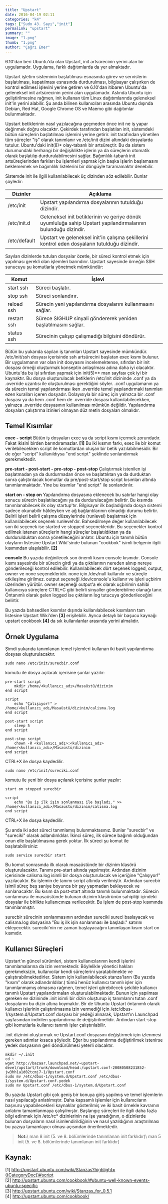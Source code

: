 ```yaml
---
title: "Upstart"
date: 2016-04-19 02:11
categories: "k4"
tags: ["Sudo 43. Sayı","init"]
permalink: "upstart"
summary: ""
image: "1.png"
thumb: "1.png"
author: "Çağrı Emer"
---
```


6.10'dan beri Ubuntu'da olan Upstart, init artsürecinin yerini alan bir uygulamadır. Uygulama, farklı dağıtımlarda da yer almaktadır.

Upstart işletim sisteminin başlatılması esnasında görev ve servislerin başlatılması, kapatılması esnasında durdurulması, bilgisayar çalışırken de kontrol edilmesi işlevini yerine getiren ve 6.10'dan itibaren Ubuntu'da geleneksel init artsürecinin yerini alan uygulamadır. Aslında Ubuntu için geliştirilmesine rağmen, init kullanan tüm Linux dağıtımlarında geleneksel init'in yerini alabilir. Şu anda bilinen kullanıcıları arasında Ubuntu dışında Debian, Red Hat, Google Chrome OS ve Maemo gibi dağıtımlar bulunmaktadır.

Upstart betiklerinin nasıl yazılacağına geçmeden önce init ne iş yapar değinmek doğru olacaktır. Çekirdek tarafından başlatılan init, sistemdeki bütün süreçlerin başlatılması işlemini yerine getirir. init tarafından yönetilen tüm süreçler "iş" olarak tanımlanır ve /etc/init dizini altındaki dosyalarda tutulur. Ubuntu'daki init(8)* olay-tabanlı bir artsüreçtir. Bu da sistem durumundaki herhangi bir değişiklikte işlerin ya da süreçlerin otomatik olarak başlatılıp durdurulabilmesini sağlar. Bağımlılık-tabanlı init artsüreçlerinden farkları bu işlemleri yapmak için başka işlerin başlamasını beklememek ve bağımlılık listelerini bir döngüyle taramamaktır denebilir.

Sistemde init ile ilgili kullanılabilecek üç dizinden söz edilebilir. Bunlar şöyledir:

| Dizinler | Açıklama |
|--------------|-------------|
| /etc/init | Upstart yapılandırma dosyalarının tutulduğu dizindir. |
| /etc/init.d | Geleneksel init betiklerinin ve geriye dönük uyumluluğa sahip Upstart yapılandırmalarının bulunduğu dizindir. |
| /etc/default | Upstart ve geleneksel init'in çalışma şekillerini kontrol eden dosyaların tutulduğu dizindir. |

Sayılan dizinlerde tutulan dosyalar özetle, bir süreci kontrol etmek için yapılması gerekli olan işlemleri barındırır. Upstart sayesinde örneğin SSH sunucuyu şu komutlarla yönetmek mümkündür:

| Komut | İşlevi |
|--------------|-------------|
|start ssh | Süreci başlatır.|
|stop ssh	| Süreci sonlandırır. |
|reload ssh	| Sürecin yeni yapılandırma dosyalarını kullanmasını sağlar.|
|restart ssh	| Sürece SIGHUP sinyali göndererek yeniden başlatılmasını sağlar.|
|status ssh	| Sürecinin çalışıp çalışmadığı bilgisini döndürür.|

Bütün bu yukarıda sayılan iş tanımları Upstart sayesinde mümkündür. /etc/init/ssh dosyası içerisinde ssh artsürecini başlatan exec kısmı bulunur. Bir uygulamanın var olan init dosyasını incelemektense, sıfırdan bir init dosyası örneği oluşturmak konseptin anlaşılması adına daha iyi olacaktır. Ubuntu'da bu işi sıfırdan yapmak için init(5)** man sayfası çok iyi bir kaynaktır. Bu dosya oluşturulacak betiklerin
/etc/init dizininde .conf ya da .override uzantısı ile oluşturulması gerektiğini söyler. .conf uygulamanın ya da sürecin temel yapılandırması iken .override temel yapılandırmaki tanımları ezen kuralları içeren dosyadır. Dolayısıyla bir süreç için yalnızca bir .conf dosyası ya da hem .conf hem de .override dosyası kullanılabilecekken, yalnızca .override dosyasının kullanılması mümkün değildir. Yapılandırma dosyaları çalıştırma izinleri olmayan düz metin dosyaları olmalıdır.

## Temel Kısımlar

**exec - script**
Bütün iş dosyaları exec ya da script kısmı içermek zorundadır. Fakat ikisini birden barındıramazlar. **[1]** Bu iki kısmın farkı, exec ile bir komut verilebilecekken script ile komutlardan oluşan bir betik yazılabilmesidir. Bir de eğer "script" kullanıldıysa "end script" şeklinde sonlandırmak gerekmektedir.

**pre-start - post-start - pre-stop - post-stop**
Çalıştırmak istenilen işi başlatmadan ya da durdurmadan önce ve başlattıktan ya da durduktan sonra çalıştırılacak komutlar da pre/post-start/stop script kısımları altında tanımlanmaktadır. Yine bu kısımlar "end script" ile sonlandırılır.

**start on - stop on**
Yapılandırma dosyasına eklenecek bu satırlar hangi olay sonucu sürecin başlatılacağını ya da durdurulacağını belirtir. Bu kısımda tanımlanabilecek ilk olay startup'tır. Bilgisayar ilk başladığında dosya sistemi sadece okunabilir hâldeyken ve ağ bağlantılarının olmadığı durumu belirtir. Belirli işleri belirli çalışma düzeylerinde (runlevel) başlatmak için kullanılabilecek seçenek runlevel'dır. Bahsedilmeye değer kullanılabilecek son iki seçenek ise started ve stopped seçenekleridir. Bu seçenekler kontrol edilmek istenen süreçlerin hangi süreçler başlatıldıktan ya da durdurulduktan sonra yönetileceğini anlatır. Ubuntu için tanımlı bütün olayların listesine Upstart Wiki'sinde bulunan "cookbok" isimli belgenin ilgili kısımından ulaşılabilir. **[2]**

**console**
Bu yazıda değinilecek son önemli kısım console kısmıdır. Console kısmı sayesinde bir sürecin girdi ya da çıktılarının nereden alınıp nereye gönderileceği kontrol edilebilir. Kullanılabilecek dört seçenek logged, output, owner ve none seçenekleridir. none için /dev/null kullanılır ve süreçle etkileşime girilmez. output seçeneği /dev/console'u kullanır ve işleri uçbirim üzerinden yürütür. owner seçeneği output'a ek olarak uçbirimin sahibi kullanıcıya süreçlere CTRL+C gibi belirli sinyaller gönderebilme olanağı tanır. Öntanımlı olarak gelen logged ise çıktıların log tutucuya gönderileceğini belirtir.

Bu yazıda bahsedilen kısımlar dışında kullanılabilecek kısımların tam listesine Upstart Wiki'den **[3]** erişilebilir. Ayrıca detaylı bir başucu kaynağı upstart cookbook **[4]** da sık kullanılanlar arasında yerini almalıdır.

## Örnek Uygulama

Şimdi yukarıda tanımlanan temel işlemleri kullanan iki basit yapılandırma dosyası oluşturulacaktır.

```
sudo nano /etc/init/surecbir.conf
```

komutu ile dosya açılarak içerisine şunlar yazılır:

```
pre-start script
	mkdir /home/<kullanıcı_adı>/Masaüstü/dizinim
end script

script
	echo "Çalışıyor!" > /home/<kullanıcı_adı/Masaüstü/dizinim/calisma.log
end script

post-start script
	sleep 5
end script

post-stop script
	chown -R <kullanıcı_adı>:<kullanıcı_adı> /home/<kullanıcı_adı>/Masaüstü/dizinim
end script
```

CTRL+X ile dosya kaydedilir.

```
sudo nano /etc/init/sureciki.conf
```

komutu ile yeni bir dosya açılarak içerisine şunlar yazılır:

```
start on stopped surecbir

script
	echo "Bu iş ilk işin sonlanması ile başladı." >> /home/<kullanici_adi>/Masaüstü/dizinim/calisma.log
end script
```

CTRL+X ile dosya kaydedilir.

Şu anda iki adet süreci tanımlamış bulunmaktasınız. Bunlar "surecbir" ve "sureciki" olarak adlandırıldılar. İkinci süreç, ilk sürece bağımlı olduğundan onun elle başlatılmasına gerek yoktur. İlk süreci şu komut ile başlatabilirsiniz:

```
sudo service surecbir start
```

Bu komut sonrasında ilk olarak masaüstünde bir dizinim klasörü oluşturulacaktır. Tanımı pre-start altında yapılmıştır. Ardından dizinim içerisinde calisma.log isimli bir dosya oluşturulacak ve içeriğine "Çalışıyor!" yazılacaktır. Bu işlemin de tanımı script altında verilmiştir. Ardından surecbir isimli süreç beş saniye boyunca bir şey yapmadan bekleyecek ve sonlanacaktır. Bu kısım da post-start altında tanımlı bulunmaktadır. Sürecin sonlanması ile masaüstünde bulunan dizinim klasörünün sahipliği içindeki dosyalar ile birlikte kullanıcınıza verilecektir. Bu işlem de post-stop kısımında tanımlanmıştır.

surecbir sürecinin sonlanmasının ardından sureciki sureci baslayacak ve calisma.log dosyasina "Bu iş ilk işin sonlanması ile başladı." satırını ekleyecektir. sureciki'nin ne zaman başlayacağını tanımlayan kısım start on kısmıdır.

## Kullanıcı Süreçleri

Upstart'ın güncel sürümleri, sistem kullanıcılarının kendi işlerini tanımlamalarına da izin vermektedir. Böylelikle yönetici hakları gerekmeksizin, kullanıcılar kendi süreçlerini yaratabilmekte ve çalıştırabilmektedirler. Sistem için kullanılabilecek stanza'ların (Bu yazıda "kısım" olarak adlandırıldılar.) tümü henüz kullanıcı tanımlı işler için tanımlanmamış olmasına rağmen, temel işleri görebilecek şekilde kullanıcı tanımlı Upstart yapılandırmaları oluşturulabilmektedir. Bunun için yapılması gereken ev dizininde .init isimli bir dizin oluşturup iş tanımlarını tutan .conf dosyalarını bu dizin altına koymaktır. Bir de Ubuntu Upstart öntanımlı olarak kullanıcı işlerinin çalıştırılmasına izin vermediği için /etc/dbus-1/system.d/Upstart.conf dosyası bir yedeği alınarak, Upstart'ın Launchpad sayfasından indirilen yapılandırma ile değiştirilmelidir. Ardından start-stop gibi komutlarla kullanıcı tanımlı işler çalıştırılabilir.

.init dizinini oluşturmak ve Upstart.conf dosyasını değiştirmek için izlenmesi gereken adımlar kısaca şöyledir. Eğer bu yapılandırma değiştirilmek istenirse yedek dosyasının geri döndürülmesi yeterli olacaktır.

```
mkdir ~/.init
cd ~
wget http://bazaar.launchpad.net/~upstart-devel/upstart/trunk/download/head:/upstart.conf-20080508231852-jw3hh1a1d02tcmj7-1/Upstart.conf
sudo mv /etc/dbus-1/system.d/Upstart.conf /etc/dbus-1/system.d/Upstart.conf.yedek
sudo mv Upstart.conf /etc/dbus-1/system.d/Upstart.conf
```

Bu yazıda Upstart gibi çok geniş bir konuya giriş yapılmış ve temel işlemlerin nasıl yapılacağı anlatılmıştır. Daha kapsamlı işlemler için kullanıcıların başvuru yapabilecekleri kaynaklar gösterilmiş ve iki basit örnekle kavramın anlatımı tamamlanmaya çalışılmıştır. Başlangıç süreçleri ile ilgili daha fazla bilgi edinmek için /etc/rc* dizinlerinin ne işe yaradığının, o dizinlerde bulunan dosyaların nasıl isimlendirildiğinin ve nasıl yazıldığının araştırılması bu yazıya tamamlayıcı olması açısından önerilmektedir.



>**Not:**\\
man 8 init (5. ve 8. bölümlerinde tanımlanan init farklıdır)\\
man 5 init (5. ve 8. bölümlerinde tanımlanan init farklıdır)

## Kaynak:
[1] <http://upstart.ubuntu.com/wiki/Stanzas?highlight=((CategoryDoc))#script>  
[2] <http://upstart.ubuntu.com/cookbook/#ubuntu-well-known-events-ubuntu-specific>  
[3] <http://upstart.ubuntu.com/wiki/Stanzas_for_0.5.1>  
[4] <http://upstart.ubuntu.com/cookbook/>  
